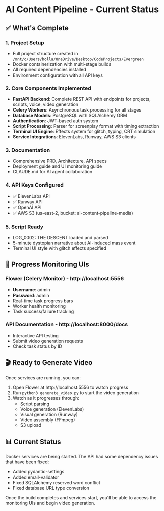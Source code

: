 # AI Content Pipeline - Current Status

## ✅ What's Complete

### 1. Project Setup
- Full project structure created in `/mnt/c/Users/holla/OneDrive/Desktop/CodeProjects/Evergreen`
- Docker containerization with multi-stage builds
- All required dependencies installed
- Environment configuration with all API keys

### 2. Core Components Implemented
- **FastAPI Backend**: Complete REST API with endpoints for projects, scripts, voice, video generation
- **Celery Workers**: Asynchronous task processing for all stages
- **Database Models**: PostgreSQL with SQLAlchemy ORM
- **Authentication**: JWT-based auth system
- **Script Processing**: Parser for screenplay format with timing extraction
- **Terminal UI Engine**: Effects system for glitch, typing, CRT simulation
- **Service Integrations**: ElevenLabs, Runway, AWS S3 clients

### 3. Documentation
- Comprehensive PRD, Architecture, API specs
- Deployment guide and UI monitoring guide
- CLAUDE.md for AI agent collaboration

### 4. API Keys Configured
- ✅ ElevenLabs API
- ✅ Runway API  
- ✅ OpenAI API
- ✅ AWS S3 (us-east-2, bucket: ai-content-pipeline-media)

### 5. Script Ready
- LOG_0002: THE DESCENT loaded and parsed
- 5-minute dystopian narrative about AI-induced mass event
- Terminal UI style with glitch effects specified

## 🚀 Progress Monitoring UIs

### Flower (Celery Monitor) - http://localhost:5556
- **Username**: admin
- **Password**: admin
- Real-time task progress bars
- Worker health monitoring
- Task success/failure tracking

### API Documentation - http://localhost:8000/docs
- Interactive API testing
- Submit video generation requests
- Check task status by ID

## 🎬 Ready to Generate Video

Once services are running, you can:

1. Open Flower at http://localhost:5556 to watch progress
2. Run `python3 generate_video.py` to start the video generation
3. Watch as it progresses through:
   - Script parsing
   - Voice generation (ElevenLabs)
   - Visual generation (Runway)
   - Video assembly (FFmpeg)
   - S3 upload

## 📊 Current Status

Docker services are being started. The API had some dependency issues that have been fixed:
- Added pydantic-settings
- Added email-validator
- Fixed SQLAlchemy reserved word conflict
- Fixed database URL type conversion

Once the build completes and services start, you'll be able to access the monitoring UIs and begin video generation.